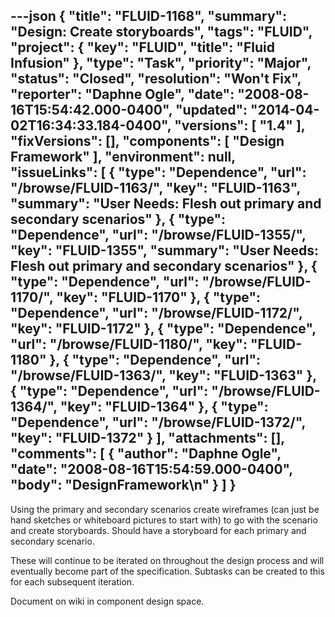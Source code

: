 ---json
{
  "title": "FLUID-1168",
  "summary": "Design:  Create storyboards",
  "tags": "FLUID",
  "project": {
    "key": "FLUID",
    "title": "Fluid Infusion"
  },
  "type": "Task",
  "priority": "Major",
  "status": "Closed",
  "resolution": "Won't Fix",
  "reporter": "Daphne Ogle",
  "date": "2008-08-16T15:54:42.000-0400",
  "updated": "2014-04-02T16:34:33.184-0400",
  "versions": [
    "1.4"
  ],
  "fixVersions": [],
  "components": [
    "Design Framework"
  ],
  "environment": null,
  "issueLinks": [
    {
      "type": "Dependence",
      "url": "/browse/FLUID-1163/",
      "key": "FLUID-1163",
      "summary": "User Needs:  Flesh out primary and secondary scenarios"
    },
    {
      "type": "Dependence",
      "url": "/browse/FLUID-1355/",
      "key": "FLUID-1355",
      "summary": "User Needs:  Flesh out primary and secondary scenarios"
    },
    {
      "type": "Dependence",
      "url": "/browse/FLUID-1170/",
      "key": "FLUID-1170"
    },
    {
      "type": "Dependence",
      "url": "/browse/FLUID-1172/",
      "key": "FLUID-1172"
    },
    {
      "type": "Dependence",
      "url": "/browse/FLUID-1180/",
      "key": "FLUID-1180"
    },
    {
      "type": "Dependence",
      "url": "/browse/FLUID-1363/",
      "key": "FLUID-1363"
    },
    {
      "type": "Dependence",
      "url": "/browse/FLUID-1364/",
      "key": "FLUID-1364"
    },
    {
      "type": "Dependence",
      "url": "/browse/FLUID-1372/",
      "key": "FLUID-1372"
    }
  ],
  "attachments": [],
  "comments": [
    {
      "author": "Daphne Ogle",
      "date": "2008-08-16T15:54:59.000-0400",
      "body": "DesignFramework\n"
    }
  ]
}
---
Using the primary and secondary scenarios create wireframes (can just be hand sketches or whiteboard pictures to start with) to go with the scenario and create storyboards.  Should have a storyboard for each primary and secondary scenario. &#x20;

These will continue to be iterated on throughout the design process and will eventually become part of the specification.  Subtasks can be created to this for each subsequent iteration.

Document on wiki in component design space.

        